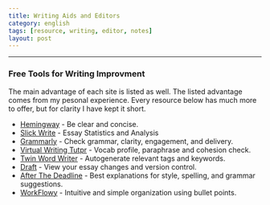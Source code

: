 ```yaml
---
title: Writing Aids and Editors
category: english
tags: [resource, writing, editor, notes]
layout: post
---
```


--- 

### Free Tools for Writing Improvment
The main advantage of each site is listed as well. The listed advantage comes from my pesonal experience. Every resource below has much more to offer, but for clarity I have kept it short. 
* [Hemingway](http://www.hemingwayapp.com/) - Be clear and concise. 
* [Slick Write](https://www.slickwrite.com/) - Essay Statistics and Analysis 
* [Grammarly](grammarly.com) - Check grammar, clarity, engagement, and delivery.
* [Virtual Writing Tutpr](https://virtualwritingtutor.com/)  - Vocab profile, paraphrase and cohesion check. 
* [Twin Word Writer](https://www.twinword.com/writer/) - Autogenerate relevant tags and keywords.
* [Draft](draftin.com) - View your essay changes and version control. 
* [After The Deadline](https://www.polishmywriting.com/) - Best explanations for style, spelling, and grammar suggestions. 
* [WorkFlowy](https://workflowy.com/) - Intuitive and simple organization using bullet points. 

    
